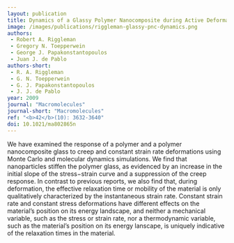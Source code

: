 ```yaml
---
layout: publication
title: Dynamics of a Glassy Polymer Nanocomposite during Active Deformation
image: /images/publications/riggleman-glassy-pnc-dynamics.png
authors:
 - Robert A. Riggleman
 - Gregory N. Toepperwein
 - George J. Papakonstantopoulos
 - Juan J. de Pablo
authors-short:
 - R. A. Riggleman
 - G. N. Toepperwein
 - G. J. Papakonstantopoulos
 - J. J. de Pablo
year: 2009
journal: "Macromolecules"
journal-short: "Macromolecules"
ref: "<b>42</b>(10): 3632-3640"
doi: 10.1021/ma802865n
---
```


We have examined the response of a polymer and a polymer nanocomposite glass to creep and constant strain rate deformations using Monte Carlo and molecular dynamics simulations. We find that nanoparticles stiffen the polymer glass, as evidenced by an increase in the initial slope of the stress−strain curve and a suppression of the creep response. In contrast to previous reports, we also find that, during deformation, the effective relaxation time or mobility of the material is only qualitatively characterized by the instantaneous strain rate. Constant strain rate and constant stress deformations have different effects on the material’s position on its energy landscape, and neither a mechanical variable, such as the stress or strain rate, nor a thermodynamic variable, such as the material’s position on its energy lanscape, is uniquely indicative of the relaxation times in the material.
